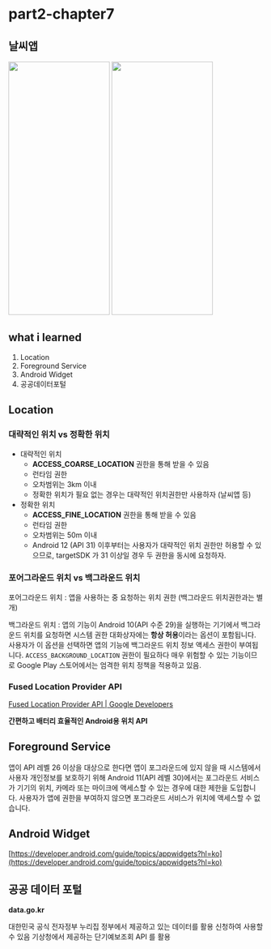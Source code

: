# part2-chapter7

## 날씨앱

<img src="https://github.com/soommmin/part2-chapter7/assets/150005268/7c206d9d-264a-426f-a490-bd93d1ffae4b" width="200" height="500"/>
<img src="https://github.com/soommmin/part2-chapter7/assets/150005268/aa44c683-1a01-4013-8b2a-cd40fd37e6e2" width="200" height="500"/>

## what i learned
1. Location
2. Foreground Service
3. Android Widget
4. 공공데이터포털


## Location

### 대략적인 위치 vs 정확한 위치

- 대략적인 위치
    - **ACCESS_COARSE_LOCATION** 권한을 통해 받을 수 있음
    - 런타임 권한
    - 오차범위는 3km 이내
    - 정확한 위치가 필요 없는 경우는 대략적인 위치권한만 사용하자 (날씨앱 등)
- 정확한 위치
    - **ACCESS_FINE_LOCATION** 권한을 통해 받을 수 있음
    - 런타임 권한
    - 오차범위는 50m 이내
    - Android 12 (API 31) 이후부터는 사용자가 대략적인 위치 권한만 허용할 수 있으므로, targetSDK 가 31 이상일 경우 두 권한을 동시에 요청하자.

### 포어그라운드 위치 vs 백그라운드 위치

포어그라운드 위치 : 앱을 사용하는 중 요청하는 위치 권한 (백그라운드 위치권한과는 별개)

백그라운드 위치 : 앱의 기능이 Android 10(API 수준 29)을 실행하는 기기에서 백그라운드 위치를 요청하면 시스템 권한 대화상자에는 **항상 허용**이라는 옵션이 포함됩니다. 
사용자가 이 옵션을 선택하면 앱의 기능에 백그라운드 위치 정보 액세스 권한이 부여됩니다.
`ACCESS_BACKGROUND_LOCATION` 권한이 필요하다
매우 위험할 수 있는 기능이므로 Google Play 스토어에서는 엄격한 위치 정책을 적용하고 있음. 

### Fused Location Provider API

[Fused Location Provider API | Google Developers](https://developers.google.com/location-context/fused-location-provider?hl=ko)

**간편하고 배터리 효율적인 Android용 위치 API**

## Foreground Service

앱이 API 레벨 26 이상을 대상으로 한다면 앱이 포그라운드에 있지 않을 때 시스템에서 
사용자 개인정보를 보호하기 위해 Android 11(API 레벨 30)에서는 포그라운드 서비스가 기기의 위치, 카메라 또는 마이크에 액세스할 수 있는 경우에 대한 제한을 도입합니다.
사용자가 앱에 권한을 부여하지 않으면 포그라운드 서비스가 위치에 액세스할 수 없습니다.
    


## Android Widget

[https://developer.android.com/guide/topics/appwidgets?hl=ko](https://developer.android.com/guide/topics/appwidgets?hl=ko)

## 공공 데이터 포털

**data.go.kr**

대한민국 공식 전자정부 누리집
정부에서 제공하고 있는 데이터를 활용 신청하여 사용할 수 있음
기상청에서 제공하는 단기예보조회 API 를 활용
